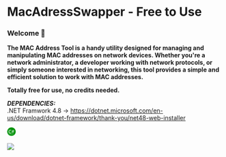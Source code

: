 # MacAdressSwapper - Free to Use
<h3 title="welcome"> Welcome 👋</h3>
 
**The MAC Address Tool is a handy utility designed for managing and manipulating MAC addresses on network devices.
Whether you're a network administrator, a developer working with network protocols, or simply someone interested in networking,
this tool provides a simple and efficient solution to work with MAC addresses.**

**Totally free for use, no credits needed.**

___DEPENDENCIES:___ <br>
  .NET Framwork 4.8 -> https://dotnet.microsoft.com/en-us/download/dotnet-framework/thank-you/net48-web-installer

<code><img height="20" src="https://raw.githubusercontent.com/github/explore/80688e429a7d4ef2fca1e82350fe8e3517d3494d/topics/csharp/csharp.png"></code>

<img src="https://cdn.upload.systems/uploads/txxh2LrO.png">
  
 
 
